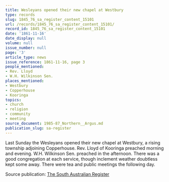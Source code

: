 ```yaml
---
title: Wesleyans opened their new chapel at Westbury
type: records
slug: 1845_76_sa_register_content_15101
url: /records/1845_76_sa_register_content_15101/
record_id: 1845_76_sa_register_content_15101
date: '1861-11-16'
date_display: null
volume: null
issue_number: null
page: '3'
article_type: news
issue_reference: 1861-11-16, page 3
people_mentioned:
- Rev. Lloyd
- W.H. Wilkinson Sen.
places_mentioned:
- Westbury
- Copperhouse
- Kooringa
topics:
- church
- religion
- community
- meeting
source_document: 1985-87_Northern__Argus.md
publication_slug: sa-register
---
```


Last Sunday the Wesleyans opened their new chapel at Westbury, a rising township adjoining Copperhouse.  Rev. Lloyd of Kooringa preached morning and evening.  W.H. Wilkinson Sen. preached in the afternoon.  There was a good congregation at each service, though inclement weather doubtless kept some away.  There were tea and public meetings the following day.

Source publication: [The South Australian Register](/publications/sa-register/)
